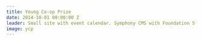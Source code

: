 ```yaml
---
title: Young Co-op Prize
date: 2014-10-01 00:00:00 Z
leader: Small site with event calendar. Symphony CMS with Foundation 5.
image: ycp
---
```


